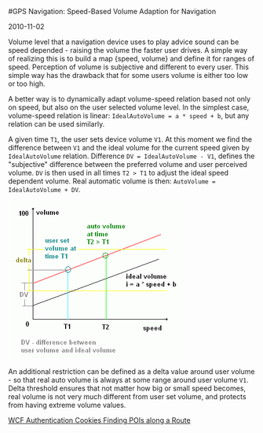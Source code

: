 #GPS Navigation: Speed-Based Volume Adaption for Navigation

2010-11-02

<!--- tags: gps -->

Volume level that a navigation device uses to play advice sound can be speed depended - raising the volume the faster user drives. A simple way of realizing this is to build a map {speed, volume} and define it for ranges of speed. Perception of volume is subjective and different to every user. This simple way has the drawback that for some users volume is either too low or too high.

A better way is to dynamically adapt volume-speed relation based not only on speed, but also on the user selected volume level. In the simplest case, volume-speed relation is linear: `IdealAutoVolume = a * speed + b`, but any relation can be used similarly.

A given time `T1`, the user sets device volume `V1`. At this moment we find the difference between `V1` and the ideal volume for the current speed given by `IdealAutoVolume` relation. Difference `DV = IdealAutoVolume - V1`, defines the "subjective" difference between the preferred volume and user perceived volume. `DV` is then used in all times `T2 > T1` to adjust the ideal speed dependent volume. Real automatic volume is then: `AutoVolume = IdealAutoVolume + DV`.

![](blog/2010/nav/speed-volume.png)

An additional restriction can be defined as a delta value around user volume - so that real auto volume is always at some range around user volume `V1`. Delta threshold ensures that not matter how big or small speed becomes, real volume is not very much different from user set volume, and protects from having extreme volume values.

<ins class='nfooter'><a rel='prev' id='fprev' href='#blog/2011/2011-10-11-WCF-Authentication-Cookies.md'>WCF Authentication Cookies</a> <a rel='next' id='fnext' href='#blog/2010/2010-11-01-Finding-POIs-along-a-Route.md'>Finding POIs along a Route</a></ins>
